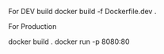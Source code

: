 
For DEV build
docker build -f Dockerfile.dev .


For Production

docker build .
docker run -p 8080:80 <image-id>